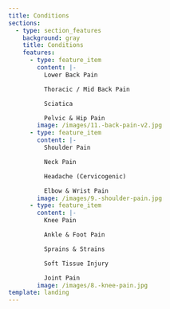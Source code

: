 ```yaml
---
title: Conditions
sections:
  - type: section_features
    background: gray
    title: Conditions
    features:
      - type: feature_item
        content: |-
          Lower Back Pain

          Thoracic / Mid Back Pain

          Sciatica

          Pelvic & Hip Pain
        image: /images/11.-back-pain-v2.jpg
      - type: feature_item
        content: |-
          Shoulder Pain

          Neck Pain

          Headache (Cervicogenic)

          Elbow & Wrist Pain
        image: /images/9.-shoulder-pain.jpg
      - type: feature_item
        content: |-
          Knee Pain

          Ankle & Foot Pain

          Sprains & Strains

          Soft Tissue Injury

          Joint Pain
        image: /images/8.-knee-pain.jpg
template: landing
---
```

